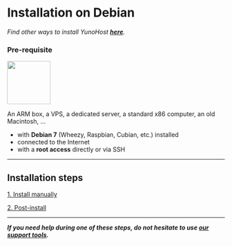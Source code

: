 # Installation on Debian

*Find other ways to install YunoHost **[here](/install)**.*

### Pre-requisite

<img width=100 src="https://yunohost.org/images/debian-logo.png">

An ARM box, a VPS, a dedicated server, a standard x86 computer, an old Macintosh, ...

* with **Debian 7** (Wheezy, Raspbian, Cubian, etc.) installed
* connected to the Internet
* with a **root access** directly or via SSH

---

## Installation steps

<a class="btn btn-lg btn-default" href="/install_manually">1. Install manually</a>

<a class="btn btn-lg btn-default" href="/postinstall">2. Post-install</a>

---

***If you need help during one of these steps, do not hesitate to use [our support tools](/support).***

